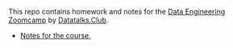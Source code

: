 This repo contains homework and notes for the [Data Engineering Zoomcamp](https://github.com/DataTalksClub/data-engineering-zoomcamp) by [Datatalks.Club](https://datatalks.club/).

* [Notes for the course.](notes/README.md)

